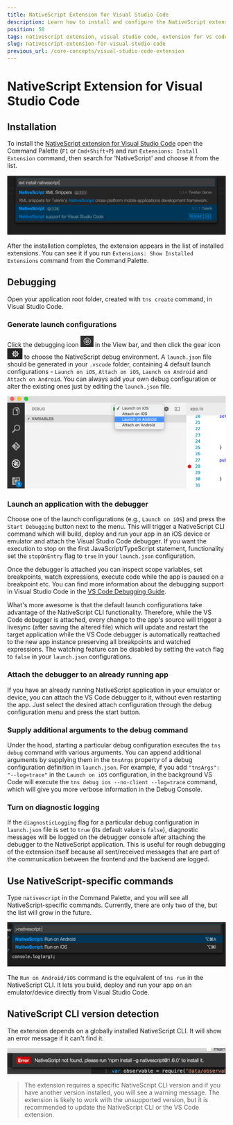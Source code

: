 ```yaml
---
title: NativeScript Extension for Visual Studio Code
description: Learn how to install and configure the NativeScript extension for Visual Studio Code and use it to develop and debug your mobile applications.
position: 50
tags: nativescript extension, visual studio code, extension for vs code
slug: nativescript-extension-for-visual-studio-code
previous_url: /core-concepts/visual-studio-code-extension
---
```


# NativeScript Extension for Visual Studio Code

## Installation

To install the [NativeScript extension for Visual Studio Code](https://marketplace.visualstudio.com/items?itemName=Telerik.nativescript) open the Command Palette (`F1` or `Cmd+Shift+P`) and run `Extensions: Install Extension` command, then search for 'NativeScript' and choose it from the list.

![Installing the NativeScript extension for Visual Studio Code](../img/visual-studio-code-extension/install.png)

After the installation completes, the extension appears in the list of installed extensions. You can see it if you run `Extensions: Show Installed Extensions` command from the Command Palette.

## Debugging

Open your application root folder, created with `tns create` command, in Visual Studio Code.

### Generate launch configurations

Click the debugging icon ![VS Code debug panel](../img/visual-studio-code-extension/debug-panel.png) in the View bar, and then click the gear icon ![gear icon](../img/visual-studio-code-extension/gear-icon.png) to choose the NativeScript debug environment. A `launch.json` file should be generated in your `.vscode` folder, containing 4 default launch configurations - `Launch on iOS`, `Attach on iOS`, `Launch on Android` and `Attach on Android`. You can always add your own debug configuration or alter the existing ones just by editing the `launch.json` file.

![Default NativeScript debug configurations in Visual Studio Code](../img/visual-studio-code-extension/configurations-menu.png)

### Launch an application with the debugger

Choose one of the launch configurations (e.g., `Launch on iOS`) and press the `Start Debugging` button next to the menu. This will trigger a NativeScript CLI command which will build, deploy and run your app in an iOS device or emulator and attach the Visual Studio Code debugger. If you want the execution to stop on the first JavaScript/TypeScript statement, functionality set the `stopOnEntry` flag to `true` in  your `launch.json` configuration.

Once the debugger is attached you can inspect scope variables, set breakpoints, watch expressions, execute code while the app is paused on a breakpoint etc. You can find more information about the debugging support in Visual Studio Code in the [VS Code Debugging Guide](https://code.visualstudio.com/docs/editor/debugging).

What's more awesome is that the default launch configurations take advantage of the NativeScript CLI functionality. Therefore, while the VS Code debugger is attached, every change to the app's source will trigger a livesync (after saving the altered file) which will update and restart the target application while the VS Code debugger is automatically reattached to the new app instance preserving all breakpoints and watched expressions. The watching feature can be disabled by setting the `watch` flag to `false` in your `launch.json` configurations.

### Attach the debugger to an already running app

If you have an already running NativeScript application in your emulator or device, you can attach the VS Code debugger to it, without even restarting the app. Just select the desired attach configuration through the debug configuration menu and press the start button.

### Supply additional arguments to the debug command

Under the hood, starting a particular debug configuration executes the `tns debug` command with various arguments. You can append additional arguments by supplying them in the `tnsArgs` property of a debug configuration definition in `launch.json`. For example, if you add `"tnsArgs": "--log=trace"` in the `Launch on iOS` configuration, in the background VS Code will execute the `tns debug ios --no-client --log=trace` command, which will give you more verbose information in the Debug Console.

### Turn on diagnostic logging

If the `diagnosticLogging` flag for a particular debug configuration in `launch.json` file is set to `true` (its default value is `false`), diagnostic messages will be logged on the debugger console after attaching the debugger to the NativeScript application. This is useful for rough debugging of the extension itself because all sent/received messages that are part of the communication between the frontend and the backend are logged.

## Use NativeScript-specific commands

Type `nativescript` in the Command Palette, and you will see all NativeScript-specific commands. Currently,  there are only two of the, but the list will grow in the future.

![NativeScript commands](../img/visual-studio-code-extension/nativescript-commands.png)

The `Run on Android/iOS` command is the equivalent of `tns run` in the NativeScript CLI. It lets you build, deploy and run your app on an emulator/device directly from Visual Studio Code.

## NativeScript CLI version detection

The extension depends on a globally installed NativeScript CLI. It will show an error message if it can't find it.

![NativeScript not found](../img/visual-studio-code-extension/nativescript-not-found-error-message.png)

> The extension requires a specific NativeScript CLI version and if you have another version installed, you will see a warning message. The extension is likely to work with the unsupported version, but it is recommended to update the NativeScript CLI or the VS Code extension.
